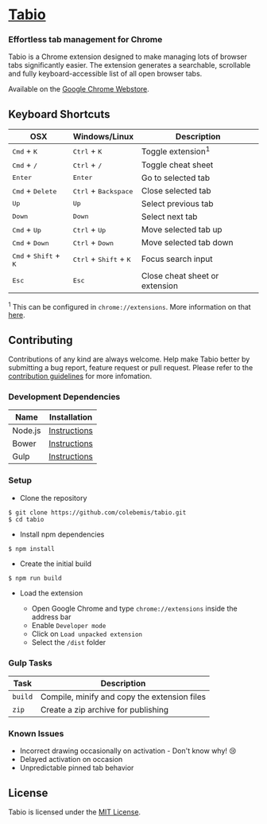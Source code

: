 # [Tabio](http://colebemis.github.io/tabio)

### Effortless tab management for Chrome

Tabio is a Chrome extension designed to make managing lots of browser tabs significantly easier. The extension generates a searchable, scrollable and fully keyboard-accessible list of all open browser tabs.

Available on the [Google Chrome Webstore](https://chrome.google.com/webstore/detail/tabio/bgbhfmeabcmpjblimfddkeikogidjhao).

## Keyboard Shortcuts

| OSX | Windows/Linux | Description |
|---|---|---|
| <kbd>Cmd</kbd> + <kbd>K</kbd> | <kbd>Ctrl</kbd> + <kbd>K</kbd> | Toggle extension<sup>1</sup> |
| <kbd>Cmd</kbd> + <kbd>/</kbd> | <kbd>Ctrl</kbd> + <kbd>/</kbd> | Toggle cheat sheet |
| <kbd>Enter</kbd> | <kbd>Enter</kbd> | Go to selected tab |
| <kbd>Cmd</kbd> + <kbd>Delete</kbd> | <kbd>Ctrl</kbd> + <kbd>Backspace</kbd> | Close selected tab |
| <kbd>Up</kbd> | <kbd>Up</kbd> | Select previous tab |
| <kbd>Down</kbd> | <kbd>Down</kbd> | Select next tab |
| <kbd>Cmd</kbd> + <kbd>Up</kbd> | <kbd>Ctrl</kbd> + <kbd>Up</kbd> | Move selected tab up |
| <kbd>Cmd</kbd> + <kbd>Down</kbd> | <kbd>Ctrl</kbd> + <kbd>Down</kbd> | Move selected tab down |
| <kbd>Cmd</kbd> + <kbd>Shift</kbd> + <kbd>K</kbd> | <kbd>Ctrl</kbd> + <kbd>Shift</kbd> + <kbd>K</kbd> | Focus search input |
| <kbd>Esc</kbd> | <kbd>Esc</kbd> | Close cheat sheet or extension |

<sup>1</sup> This can be configured in `chrome://extensions`. More information on that [here](http://lifehacker.com/add-custom-keyboard-shortcuts-to-chrome-extensions-for-1595322121).

## Contributing

Contributions of any kind are always welcome. Help make Tabio better by submitting a bug report, feature request or pull request. Please refer to the [contribution guidelines](CONTRIBUTING.md) for more infomation.

### Development Dependencies

| Name    | Installation                                                                       |
|---------|------------------------------------------------------------------------------------|
| Node.js | [Instructions](http://nodejs.org/download/)                                        |
| Bower   | [Instructions](http://bower.io/#install-bower)                                     |
| Gulp    | [Instructions](https://github.com/gulpjs/gulp/blob/master/docs/getting-started.md) |

### Setup

* Clone the repository

```
$ git clone https://github.com/colebemis/tabio.git
$ cd tabio
```

* Install npm dependencies

```
$ npm install
```

* Create the initial build

```
$ npm run build
```

* Load the extension

  - Open Google Chrome and type `chrome://extensions` inside the address bar
  - Enable `Developer mode`
  - Click on `Load unpacked extension`
  - Select the `/dist` folder

### Gulp Tasks

| Task    | Description                                   |
|---------|-----------------------------------------------|
| `build` | Compile, minify and copy the extension files  |
| `zip`   | Create a zip archive for publishing           |

### Known Issues

* Incorrect drawing occasionally on activation - Don't know why! :cry:
* Delayed activation on occasion
* Unpredictable pinned tab behavior

## License

Tabio is licensed under the [MIT License](LICENSE.md).
